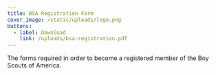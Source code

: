 ```yaml
---
title: BSA Registration Form
cover_image: /static/uploads/logo.png
buttons:
  - label: Download
    link: /uploads/bsa-registration.pdf
---
```

The forms required in order to become a registered member of the Boy Scouts of America.